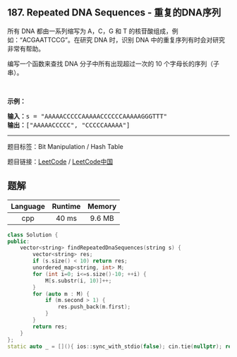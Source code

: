 ## 187. Repeated DNA Sequences - 重复的DNA序列

<!--If you want to use the English description, use `question.content` instead-->

<p>所有 DNA 都由一系列缩写为 A，C，G 和 T 的核苷酸组成，例如：&ldquo;ACGAATTCCG&rdquo;。在研究 DNA 时，识别 DNA 中的重复序列有时会对研究非常有帮助。</p>

<p>编写一个函数来查找 DNA 分子中所有出现超过一次的 10 个字母长的序列（子串）。</p>

<p>&nbsp;</p>

<p><strong>示例：</strong></p>

<pre><strong>输入：</strong>s = &quot;AAAAACCCCCAAAAACCCCCCAAAAAGGGTTT&quot;
<strong>输出：</strong>[&quot;AAAAACCCCC&quot;, &quot;CCCCCAAAAA&quot;]</pre>



-----

题目标签：Bit Manipulation / Hash Table

题目链接：[LeetCode](https://leetcode.com/problems/repeated-dna-sequences/description/)  /  [LeetCode中国](https://leetcode-cn.com/problems/repeated-dna-sequences/description/)

## 题解



| Language | Runtime | Memory |
|:---:|:---:|:---:|
| cpp  | 40  ms | 9.6 MB |

```cpp
class Solution {
public:
    vector<string> findRepeatedDnaSequences(string s) {
        vector<string> res;
        if (s.size() < 10) return res;
        unordered_map<string, int> M;
        for (int i=0; i<=s.size()-10; ++i) {
            M[s.substr(i, 10)]++;
        }
        for (auto m : M) {
            if (m.second > 1) {
                res.push_back(m.first);
            }
        }
        return res;
    }
};
static auto _ = [](){ ios::sync_with_stdio(false); cin.tie(nullptr); return 0; }();
```
